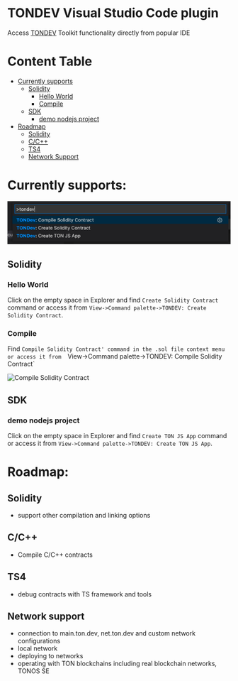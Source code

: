 # TONDEV Visual Studio Code plugin

Access [TONDEV](https://docs.ton.dev/) Toolkit functionality directly from popular IDE

# Content Table

- [Currently supports](#currently-supports)
  - [Solidity](#solidity)
    - [Hello World](#hello-world)
    - [Compile](#compile)
  - [SDK](#sdk)
    - [demo nodejs project](#demo-nodejs-project)
- [Roadmap](#roadmap)
  - [Solidity](#solidity)
  - [C/C++](#cc)
  - [TS4](#ts4)
  - [Network Support](#network-support)

# Currently supports:
![TONDEV commands](pics/commands.jpg)

## Solidity
### Hello World
Click on the empty space in Explorer and find `Create Solidity Contract` command or access it from 
`View->Command palette->TONDEV: Create Solidity Contract`. 

### Compile
Find `Compile Solidity Contract' command in the .sol file context menu or access it from 
`View->Command palette->TONDEV: Compile Solidity Contract`

![Compile Solidity Contract](pics/compile.gif)

## SDK
### demo nodejs project 
Click on the empty space in Explorer and find `Create TON JS App` command or access it from 
`View->Command palette->TONDEV: Create TON JS App`. 

# Roadmap:

## Solidity
- support other compilation and linking options

## C/C++
- Compile C/C++ contracts

## TS4
- debug contracts with TS framework and tools

## Network support
- connection to main.ton.dev, net.ton.dev and custom network configurations
- local network
- deploying to networks
- operating with TON blockchains including real blockchain networks, TONOS SE



